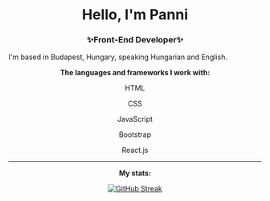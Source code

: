 <h1 align="center">Hello, I'm Panni</h1>
<h3 align="center">✨Front-End Developer✨</h3>

   I'm based in Budapest, Hungary, speaking Hungarian and English.
  
   <p align="center"><b>The languages and frameworks I work with:</b></p>
  
   <div align="center">
 
   HTML
 
   CSS
 
   JavaScript
 
   Bootstrap
 
   React.js
    </div>
  
  
   <hr>
  

  <p align="center"><b>My stats:</b></p>




  <div align="center">
    
    
   [![GitHub Streak](https://streak-stats.demolab.com?user=Viserya11&theme=onedark_duo&border_radius=1.9)](https://git.io/streak-stats) 
    
    
   </div>
    
